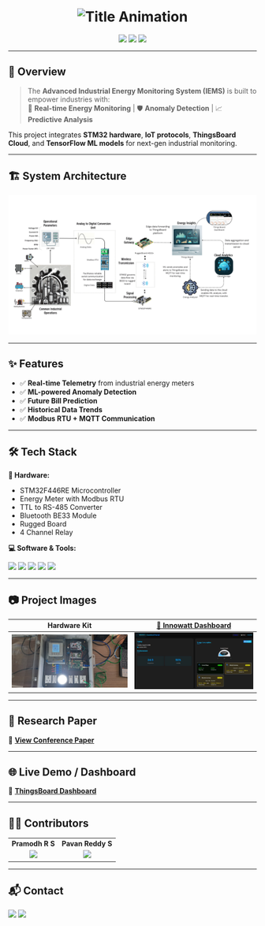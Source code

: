 <!-- Banner -->
<h1 align="center">
  <img src="https://readme-typing-svg.herokuapp.com?font=Orbitron&size=35&color=00C2CB&center=true&vCenter=true&width=900&height=60&lines=⚡+Industrial+Energy+Monitoring+System+(IEMS)+⚡;IoT+%2B+Embedded+Systems+%2B+Machine+Learning" alt="Title Animation" />
</h1>

<p align="center">
  <img src="https://img.shields.io/badge/IoT-Enabled-blue?style=for-the-badge"/>
  <img src="https://img.shields.io/badge/Embedded%20Systems-green?style=for-the-badge"/>
  <img src="https://img.shields.io/badge/Machine%20Learning-orange?style=for-the-badge"/>
</p>

---

## 📌 Overview
> The **Advanced Industrial Energy Monitoring System (IEMS)** is built to empower industries with:  
> 📡 **Real-time Energy Monitoring** | 🛡 **Anomaly Detection** | 📈 **Predictive Analysis**

This project integrates **STM32 hardware**, **IoT protocols**, **ThingsBoard Cloud**, and **TensorFlow ML models** for next-gen industrial monitoring.

---

## 🏗️ System Architecture
<p align="center">
  <img src="iems_archt.png" alt="System Architecture" width="700"/>
</p>

---

## ✨ Features
- ✅ **Real-time Telemetry** from industrial energy meters  
- ✅ **ML-powered Anomaly Detection**  
- ✅ **Future Bill Prediction**  
- ✅ **Historical Data Trends**  
- ✅ **Modbus RTU + MQTT Communication**  

---

## 🛠️ Tech Stack

**🔧 Hardware:**
- STM32F446RE Microcontroller
- Energy Meter with Modbus RTU
- TTL to RS-485 Converter
- Bluetooth BE33 Module
- Rugged Board
- 4 Channel Relay

**💻 Software & Tools:**
<p>
  <img src="https://img.shields.io/badge/C%20Language-00599C?style=for-the-badge&logo=c&logoColor=white"/>
  <img src="https://img.shields.io/badge/Python-3776AB?style=for-the-badge&logo=python&logoColor=white"/>
  <img src="https://img.shields.io/badge/TensorFlow-FF6F00?style=for-the-badge&logo=tensorflow&logoColor=white"/>
  <img src="https://img.shields.io/badge/ThingsBoard-5C2D91?style=for-the-badge"/>
  <img src="https://img.shields.io/badge/MQTT-660066?style=for-the-badge"/>
</p>

---

## 📷 Project Images
| Hardware Kit | [🚀 Innowatt Dashboard](https://iems-user-interface-frontend.vercel.app) |
|--------------|--------------------------------------------|
| ![Hardware Kit](harware%20Kit.jpg) | ![Innowatt_Dashboard](dash_img.jpg) |

---

## 📄 Research Paper
📄 [**View Conference Paper**](Conference_Paper_IEMS_F.pdf)

---

## 🌐 Live Demo / Dashboard
🔗 [**ThingsBoard Dashboard**](https://demo.thingsboard.io/dashboards/53df4010-95af-11ef-b5a8-ed1aed9a651f)

---

## 👨‍💻 Contributors
<table>
<tr>
<td align="center"><b>Pramodh R S</b></td>
<td align="center"><b>Pavan Reddy S</b></td>
</tr>
<tr>
<td align="center"><img src="https://avatars.githubusercontent.com/u/000000?v=4" width="100"/></td>
<td align="center"><img src="https://avatars.githubusercontent.com/u/000000?v=4" width="100"/></td>
</tr>
</table>

---

## 📬 Contact
<p>
  <a href="rspramodh5@gmail.com"><img src="https://img.shields.io/badge/Email-D14836?style=for-the-badge&logo=gmail&logoColor=white"/></a>
  <a href="https://www.linkedin.com/in/pramodh-rs-3190692b6?utm_source=share&utm_campaign=share_via&utm_content=profile&utm_medium=android_app"><img src="https://img.shields.io/badge/LinkedIn-0077B5?style=for-the-badge&logo=linkedin&logoColor=white"/></a>
</p>
